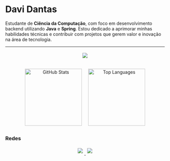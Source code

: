 # Davi Dantas

Estudante de **Ciência da Computação**, com foco em desenvolvimento backend utilizando **Java** e **Spring**. Estou dedicado a aprimorar minhas habilidades técnicas e contribuir com projetos que gerem valor e inovação na área de tecnologia.

---

<div align="center">
  <img src="https://skillicons.dev/icons?i=java,spring,mysql,maven,postman,git" style="padding: 5px;" />
</div>

##

<div align="center" style="display: flex; justify-content: center; gap: 20px; flex-wrap: wrap;">
  <img height="180em" src="https://github-readme-stats.vercel.app/api?username=DaviDantass&show_icons=true&count_private=true&theme=nord&rank_icon=github&border_radius=10" alt="GitHub Stats" />
  <img height="180em" src="https://github-readme-stats.vercel.app/api/top-langs/?username=DaviDantass&layout=compact&theme=nord&count_private=true&border_radius=10" alt="Top Languages" />
</div>

##

### Redes

<div align="center">
  <a href="mailto:davidantasdev@gmail.com" target="_blank">
    <img src="https://skillicons.dev/icons?i=gmail" style="padding: 5px;" />
  </a>
  <a href="https://www.linkedin.com/in/davi-dantas-1a8895317" target="_blank">
    <img src="https://skillicons.dev/icons?i=linkedin" style="padding: 5px;" />
  </a>
</div>
